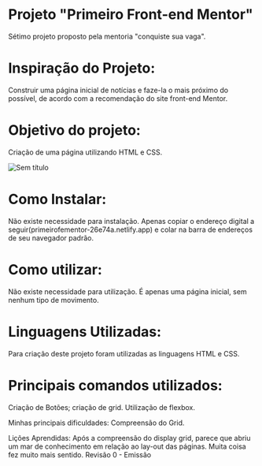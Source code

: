 # Projeto "Primeiro Front-end Mentor"
  Sétimo projeto proposto pela mentoria "conquiste sua vaga".

# Inspiração do Projeto:
  Construir uma página inicial de notícias e faze-la o mais próximo do possível, de acordo com a recomendação do site front-end Mentor. 

# Objetivo do projeto:
  Criação de uma página utilizando HTML e CSS.
  
  ![Sem título](https://user-images.githubusercontent.com/114194052/199955056-fb7be803-da7a-4180-86ee-8dadc6e5054d.jpg)

# Como Instalar:
  Não existe necessidade para instalação. Apenas copiar o endereço digital a seguir(primeirofementor-26e74a.netlify.app) e colar na barra de endereços de seu navegador padrão.

# Como utilizar:
  Não existe necessidade para utilização. É apenas uma página inicial, sem nenhum tipo de movimento.

# Linguagens Utilizadas:
Para criação deste projeto foram utilizadas as linguagens HTML e CSS.

# Principais comandos utilizados:
Criação de Botões; criação de grid. Utilização de flexbox.

Minhas principais dificuldades:
Compreensão do Grid.

Lições Aprendidas:
Após a compreensão do display grid, parece que abriu um mar de conhecimento em relação ao lay-out das páginas. Muita coisa fez muito mais sentido.
Revisão 0 - Emissão
